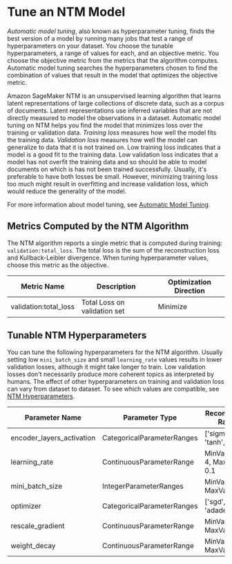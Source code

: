 # Tune an NTM Model<a name="ntm-tuning"></a>

*Automatic model tuning*, also known as hyperparameter tuning, finds the best version of a model by running many jobs that test a range of hyperparameters on your dataset\. You choose the tunable hyperparameters, a range of values for each, and an objective metric\. You choose the objective metric from the metrics that the algorithm computes\. Automatic model tuning searches the hyperparameters chosen to find the combination of values that result in the model that optimizes the objective metric\.

Amazon SageMaker NTM is an unsupervised learning algorithm that learns latent representations of large collections of discrete data, such as a corpus of documents\. Latent representations use inferred variables that are not directly measured to model the observations in a dataset\. Automatic model tuning on NTM helps you find the model that minimizes loss over the training or validation data\. *Training loss* measures how well the model fits the training data\. *Validation loss* measures how well the model can generalize to data that it is not trained on\. Low training loss indicates that a model is a good fit to the training data\. Low validation loss indicates that a model has not overfit the training data and so should be able to model documents on which is has not been trained successfully\. Usually, it's preferable to have both losses be small\. However, minimizing training loss too much might result in overfitting and increase validation loss, which would reduce the generality of the model\. 

For more information about model tuning, see [Automatic Model Tuning](automatic-model-tuning.md)\.

## Metrics Computed by the NTM Algorithm<a name="ntm-metrics"></a>

The NTM algorithm reports a single metric that is computed during training: `validation:total_loss`\. The total loss is the sum of the reconstruction loss and Kullback\-Leibler divergence\. When tuning hyperparameter values, choose this metric as the objective\.


| Metric Name | Description | Optimization Direction | 
| --- | --- | --- | 
| validation:total\_loss |  Total Loss on validation set  |  Minimize  | 

## Tunable NTM Hyperparameters<a name="ntm-tunable-hyperparameters"></a>

You can tune the following hyperparameters for the NTM algorithm\. Usually setting low `mini_batch_size` and small `learning_rate` values results in lower validation losses, although it might take longer to train\. Low validation losses don't necessarily produce more coherent topics as interpreted by humans\. The effect of other hyperparameters on training and validation loss can vary from dataset to dataset\. To see which values are compatible, see [NTM Hyperparameters](ntm_hyperparameters.md)\.


| Parameter Name | Parameter Type | Recommended Ranges | 
| --- | --- | --- | 
| encoder\_layers\_activation |  CategoricalParameterRanges  |  \['sigmoid', 'tanh', 'relu'\]  | 
| learning\_rate |  ContinuousParameterRange  |  MinValue: 1e\-4, MaxValue: 0\.1  | 
| mini\_batch\_size |  IntegerParameterRanges  |  MinValue: 16, MaxValue:2048  | 
| optimizer |  CategoricalParameterRanges  |  \['sgd', 'adam', 'adadelta'\]  | 
| rescale\_gradient |  ContinuousParameterRange  |  MinValue: 0\.1, MaxValue: 1\.0  | 
| weight\_decay |  ContinuousParameterRange  |  MinValue: 0\.0, MaxValue: 1\.0  | 